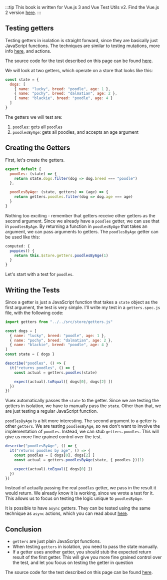 :::tip This book is written for Vue.js 3 and Vue Test Utils v2.
Find the Vue.js 2 version [here](/).
:::

## Testing getters

Testing getters in isolation is straight forward, since they are basically just JavaScript functions. The techniques are similar to testing mutations, more info [here](https://lmiller1990.github.io/vue-testing-handbook/vuex-mutations.html), and actions. 

The source code for the test described on this page can be found [here](https://github.com/lmiller1990/vue-testing-handbook/tree/master/demo-app-vue-3/tests/unit/getters.spec.js).

We will look at two getters, which operate on a store that looks like this:

```js
const state = {
  dogs: [
    { name: "lucky", breed: "poodle", age: 1 },
    { name: "pochy", breed: "dalmatian", age: 2 },
    { name: "blackie", breed: "poodle", age: 4 }
  ]
}
```

The getters we will test are:

1. `poodles`: gets all `poodles`
2. `poodlesByAge`: gets all poodles, and accepts an age argument

## Creating the Getters

First, let's create the getters. 

```js
export default {
  poodles: (state) => {
    return state.dogs.filter(dog => dog.breed === "poodle")
  },

  poodlesByAge: (state, getters) => (age) => {
    return getters.poodles.filter(dog => dog.age === age)
  }
}
```

Nothing too exciting - remember that getters receive other getters as the second argument. Since we already have a `poodles` getter, we can use that in `poodlesByAge`. By returning a function in `poodlesByAge` that takes an argument, we can pass arguments to getters. The `poodlesByAge` getter can be used like this:

```js
computed: {
  puppies() {
    return this.$store.getters.poodlesByAge(1)
  }
}
```

Let's start with a test for `poodles`.

## Writing the Tests

Since a getter is just a JavaScript function that takes a `state` object as the first argument, the test is very simple. I'll write my test in a `getters.spec.js` file, with the following code:

```js
import getters from "../../src/store/getters.js"

const dogs = [
  { name: "lucky", breed: "poodle", age: 1 },
  { name: "pochy", breed: "dalmatian", age: 2 },
  { name: "blackie", breed: "poodle", age: 4 }
]
const state = { dogs }

describe("poodles", () => {
  it("returns poodles", () => {
    const actual = getters.poodles(state)

    expect(actual).toEqual([ dogs[0], dogs[2] ])
  })
})
```

Vuex automatically passes the `state` to the getter. Since we are testing the getters in isolation, we have to manually pass the `state`. Other than that, we are just testing a regular JavaScript function.

`poodlesByAge` is a bit more interesting. The second argument to a getter is other `getters`. We are testing `poodlesByAge`, so we don't want to involve the implementation of `poodles`. Instead, we can stub `getters.poodles`. This will give us more fine grained control over the test.

```js
describe("poodlesByAge", () => {
  it("returns poodles by age", () => {
    const poodles = [ dogs[0], dogs[2] ]
    const actual = getters.poodlesByAge(state, { poodles })(1)

    expect(actual).toEqual([ dogs[0] ])
  })
})
```

Instead of actually passing the real `poodles` getter, we pass in the result it would return. We already know it is working, since we wrote a test for it. This allows us to focus on testing the logic unique to `poodlesByAge`.

It is possible to have `async` getters. They can be tested using the same technique as `async` actions, which you can read about [here](https://lmiller1990.github.io/vue-testing-handbook/vuex-actions.html).

## Conclusion

- `getters` are just plain JavaScript functions.
- When testing `getters` in isolation, you need to pass the state manually.
- If a getter uses another getter, you should stub the expected return result of the first getter. This will give you more fine grained control over the test, and let you focus on testing the getter in question

The source code for the test described on this page can be found [here](https://github.com/lmiller1990/vue-testing-handbook/tree/master/demo-app-vue-3/tests/unit/getters.spec.js).
